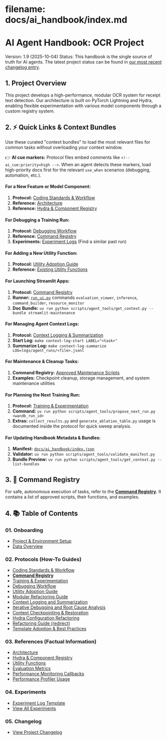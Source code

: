 # **filename: docs/ai_handbook/index.md**

# **AI Agent Handbook: OCR Project**

Version: 1.9 (2025-10-04)
Status: This handbook is the single source of truth for AI agents. The latest project status can be found in [our most recent changelog entry](./05_changelog/2025-10-04_Path-Management-Standardization.md).

## **1. Project Overview**

This project develops a high-performance, modular OCR system for receipt text detection. Our architecture is built on PyTorch Lightning and Hydra, enabling flexible experimentation with various model components through a custom registry system.

## **2. ⚡ Quick Links & Context Bundles**

Use these curated "context bundles" to load the most relevant files for common tasks without overloading your context window.

👉 **AI cue markers:** Protocol files embed comments like `<!-- ai_cue:priority=high -->`. When an agent detects these markers, load high-priority docs first for the relevant `use_when` scenarios (debugging, automation, etc.).

#### **For a New Feature or Model Component:**

1. **Protocol:** [Coding Standards & Workflow](./02_protocols/01_coding_standards.md)
2. **Reference:** [Architecture](./03_references/01_architecture.md)
3. **Reference:** [Hydra & Component Registry](./03_references/02_hydra_and_registry.md)

#### **For Debugging a Training Run:**

1. **Protocol:** [Debugging Workflow](./02_protocols/03_debugging_workflow.md)
2. **Reference:** [Command Registry](./02_protocols/02_command_registry.md)
3. **Experiments:** [Experiment Logs](./04_experiments/) (Find a similar past run)

#### **For Adding a New Utility Function:**

1. **Protocol:** [Utility Adoption Guide](./02_protocols/04_utility_adoption.md)
2. **Reference:** [Existing Utility Functions](./03_references/03_utility_functions.md)

#### **For Launching Streamlit Apps:**

1. **Protocol:** [Command Registry](./02_protocols/02_command_registry.md)
2. **Runner:** [`run_ui.py`](../run_ui.py) commands `evaluation_viewer`, `inference`, `command_builder`, `resource_monitor`
3. **Doc Bundle:** `uv run python scripts/agent_tools/get_context.py --bundle streamlit-maintenance`

#### **For Managing Agent Context Logs:**

1. **Protocol:** [Context Logging & Summarization](./02_protocols/06_context_logging.md)
2. **Start Log:** `make context-log-start LABEL="<task>"`
3. **Summarize Log:** `make context-log-summarize LOG=logs/agent_runs/<file>.jsonl`

#### **For Maintenance & Cleanup Tasks:**

1. **Command Registry:** [Approved Maintenance Scripts](./02_protocols/02_command_registry.md#7-maintenance--cleanup)
2. **Examples:** Checkpoint cleanup, storage management, and system maintenance utilities

#### **For Planning the Next Training Run:**

1. **Protocol:** [Training & Experimentation](./02_protocols/13_training_protocol.md)
2. **Command:** `uv run python scripts/agent_tools/propose_next_run.py <wandb_run_id>`
3. **Extras:** `collect_results.py` and `generate_ablation_table.py` usage is documented inside the protocol for quick sweep analysis.

#### **For Updating Handbook Metadata & Bundles:**

1. **Manifest:** [`docs/ai_handbook/index.json`](./index.json)
2. **Validator:** `uv run python scripts/agent_tools/validate_manifest.py`
3. **Bundle Preview:** `uv run python scripts/agent_tools/get_context.py --list-bundles`

## **3. 🤖 Command Registry**

For safe, autonomous execution of tasks, refer to the [**Command Registry**](./02_protocols/02_command_registry.md). It contains a list of approved scripts, their functions, and examples.

## **4. 📚 Table of Contents**

### **01. Onboarding**

* [Project & Environment Setup](./01_onboarding/01_setup_and_tooling.md)
* [Data Overview](./01_onboarding/02_data_overview.md)

### **02. Protocols (How-To Guides)**

* [Coding Standards & Workflow](./02_protocols/01_coding_standards.md)
* [**Command Registry**](./02_protocols/02_command_registry.md)
* [Training & Experimentation](./02_protocols/13_training_protocol.md)
* [Debugging Workflow](./02_protocols/03_debugging_workflow.md)
* [Utility Adoption Guide](./02_protocols/04_utility_adoption.md)
* [Modular Refactoring Guide](./02_protocols/05_modular_refactor.md)
* [Context Logging and Summarization](./02_protocols/06_context_logging.md)
* [Iterative Debugging and Root Cause Analysis](./02_protocols/07_iterative_debugging.md)
* [Context Checkpointing & Restoration](./02_protocols/08_context_checkpointing.md)
* [Hydra Configuration Refactoring](./02_protocols/09_hydra_config_refactoring.md)
* [Refactoring Guide (redirect)](./02_protocols/10_refactoring_guide.md)
* [Template Adoption & Best Practices](./02_protocols/16_template_adoption_protocol.md)

### **03. References (Factual Information)**

* [Architecture](./03_references/01_architecture.md)
* [Hydra & Component Registry](./03_references/02_hydra_and_registry.md)
* [Utility Functions](./03_references/03_utility_functions.md)
* [Evaluation Metrics](./03_references/04_evaluation_metrics.md)
* [Performance Monitoring Callbacks](./03_references/performance_monitoring_callbacks_usage.md)
* [Performance Profiler Usage](./03_references/performance_profiler_usage.md)

### **04. Experiments**

* [Experiment Log Template](./04_experiments/TEMPLATE.md)
* [View All Experiments](./04_experiments/)

### **05. Changelog**

* [View Project Changelog](./05_changelog/)
